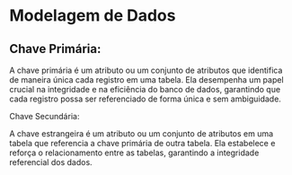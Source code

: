 # Modelagem de Dados

## Chave Primária:

<p> A chave primária é um atributo ou um conjunto de atributos que identifica de maneira única cada registro em uma tabela. Ela desempenha um papel crucial na integridade e na eficiência do banco de dados, garantindo que cada registro possa ser referenciado de forma única e sem ambiguidade.</p
                                                                                                                                                                                                                                                                                                     
## Chave Secundária:   

<p>A chave estrangeira é um atributo ou um conjunto de atributos em uma tabela que referencia a chave primária de outra tabela. Ela estabelece e reforça o relacionamento entre as tabelas, garantindo a integridade referencial dos dados.</p>

